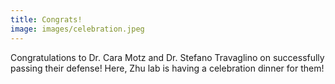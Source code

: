 ```yaml
---
title: Congrats!
image: images/celebration.jpeg
---
```


Congratulations to Dr. Cara Motz and Dr. Stefano Travaglino on successfully passing their defense! Here, Zhu lab is having a celebration dinner for them! 
